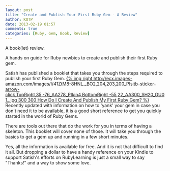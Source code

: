 ```yaml
---
layout: post
title: "Create and Publish Your First Ruby Gem - A Review"
author: KOTP
date: 2013-02-19 01:57
comments: true
categories: [Ruby, Gem, Book, Review]
---
```

A book(let) review.

A hands on guide for Ruby newbies to create and publish their first Ruby
gem.

Satish has published a booklet that takes you through the steps required
to publish your first Ruby Gem.  [{% img right http://ecx.images-amazon.com/images/I/41ZtM8-8HNL._BO2,204,203,200_PIsitb-sticker-arrow-click,TopRight,35,-76_AA278_PIkin4,BottomRight,-55,22_AA300_SH20_OU01_.jpg 300 300 How Do I Create And Publish My First Ruby Gem? %}](http://www.amazon.com/gp/product/B00BECCKYM) Recently updated with information on
how to 'yank' your gem in case you don't need it to be available, it is
a good short reference to get you quickly started in the world of Ruby Gems.

There are tools out there that do the work for you in terms of having a
skeleton.  This booklet will cover none of those.  It will take you
through the basics to get a gem up and running in a few short minutes.

Yes, all the information is available for free.  And it is not that
difficult to find it all.  But dropping a dollar to have a handy
reference on your Kindle to support Satish's efforts on RubyLearning is
just a small way to say "Thanks!" and a way to show some love. 

